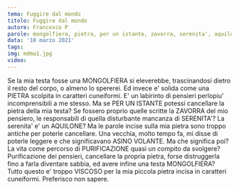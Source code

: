 ```yaml
---
tema: Fuggire dal mondo
titolo: Fuggire dal mondo
autore: Francesco P
parole: mongolfiera, pietra, per un istante, zavorra, serenita', aquilone, asino volante, purificazione, viscoso
data: '10 marzo 2021'
tags: 
img: mdma1.jpg
video: 
---
```

Se la mia testa fosse una MONGOLFIERA si eleverebbe, trascinandosi dietro il resto del corpo, o almeno
lo spererei. Ed invece e' solida come una PIETRA scolpita in caratteri cuneiformi. E' un labirinto di pensieri
perlopiu' incomprensibili a me stesso. Ma se PER UN ISTANTE potessi cancellare la pietra della mia testa?
Se fossero proprio quelle scritte la ZAVORRA del mio pensiero, le responsabili di quella disturbante mancanza
di SERENITA'?
La serenita' e' un AQUILONE?
Ma le parole incise sulla mia pietra sono troppo antiche per poterle cancellare.
Una vecchia, molto tempo fa, mi disse di poterle leggere e che significavano ASINO VOLANTE. Ma che significa poi?
La vita come percorso di PURIFICAZIONE quasi un compito da svolgere?
Purificazione dei pensieri, cancellare la propria pietra, forse distruggerla fino a farla diventare sabbia,
ed avere infine una testa MONGOLFIERA?
Tutto questo e' troppo VISCOSO per la mia piccola pietra incisa in caratteri cuneiformi.
Preferisco non sapere.

